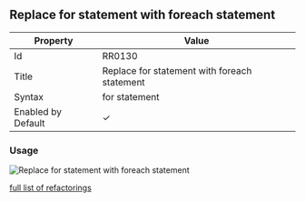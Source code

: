 ## Replace for statement with foreach statement

| Property           | Value                                        |
| ------------------ | -------------------------------------------- |
| Id                 | RR0130                                       |
| Title              | Replace for statement with foreach statement |
| Syntax             | for statement                                |
| Enabled by Default | &#x2713;                                     |

### Usage

![Replace for statement with foreach statement](../../images/refactorings/ReplaceForWithForEach.png)

[full list of refactorings](Refactorings.md)